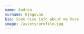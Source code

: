 ```yaml
---
name: Andrea
surname: Njegovan
bio: Some nice info about me here
image: /assets/profile.jpg
---
```

